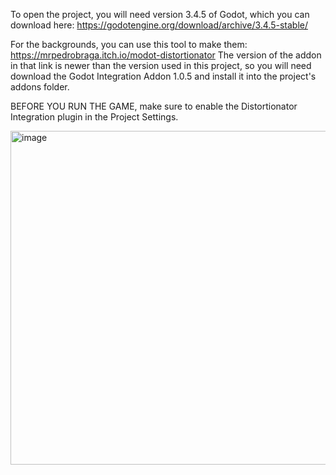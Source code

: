To open the project, you will need version 3.4.5 of Godot, which you can download here: https://godotengine.org/download/archive/3.4.5-stable/

For the backgrounds, you can use this tool to make them: https://mrpedrobraga.itch.io/modot-distortionator
The version of the addon in that link is newer than the version used in this project, so you will need download the Godot Integration Addon 1.0.5 and install it into the project's addons folder.

BEFORE YOU RUN THE GAME, make sure to enable the Distortionator Integration plugin in the Project Settings.

<img width="662" height="534" alt="image" src="https://github.com/user-attachments/assets/62dd3d36-802e-4fb3-8071-0ce363ece16f" />
